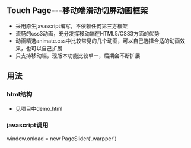 ## Touch Page---移动端滑动切屏动画框架

* 采用原生javascript编写，不依赖任何第三方框架
* 流畅的css3动画，充分发挥移动端在HTML5/CSS3方面的优势
* 动画精选animate.css中比较常见的几个动画，可以自己选择合适的动画效果，也可以自己扩展
* 只支持移动端，现版本功能比较单一，后期会不断扩展

## 用法

### html结构
* 见项目中demo.html

### javascript调用
  window.onload = new PageSlider('.warpper')



